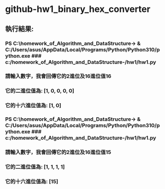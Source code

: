 # github-hw1_binary_hex_converter
## 執行結果:
### PS C:\homework_of_Algorithm_and_DataStructure-> & C:/Users/asus/AppData/Local/Programs/Python/Python310/python.exe ### c:/homework_of_Algorithm_and_DataStructure-/hw1/hw1.py
### 請輸入數字，我會回傳它的2進位及16進位值16
### 它的二進位值為: [1, 0, 0, 0, 0]
### 它的十六進位值為: [1, 0]
### PS C:\homework_of_Algorithm_and_DataStructure-> & C:/Users/asus/AppData/Local/Programs/Python/Python310/python.exe ### c:/homework_of_Algorithm_and_DataStructure-/hw1/hw1.py
### 請輸入數字，我會回傳它的2進位及16進位值15
### 它的二進位值為: [1, 1, 1, 1]
### 它的十六進位值為: [15]
